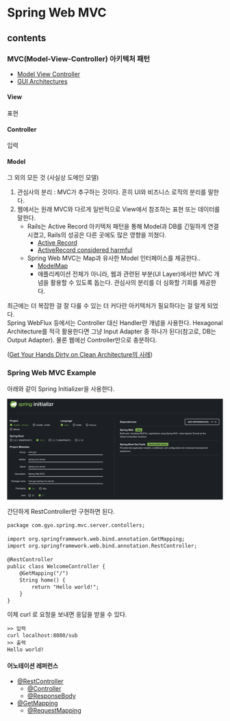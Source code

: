 # Spring Web MVC

## contents

### MVC(Model-View-Controller) 아키텍처 패턴

- [Model View Controller](https://martinfowler.com/eaaCatalog/modelViewController.html)
- [GUI Architectures](https://martinfowler.com/eaaDev/uiArchs.html)

#### View

표현

#### Controller

입력

#### Model

그 외의 모든 것 (사실상 도메인 모델)

1. 관심사의 분리 : MVC가 추구하는 것이다. 흔히 UI와 비즈니스 로직의 분리를 말한다.
2. 웹에서는 원래 MVC와 다르게 일반적으로 View에서 참조하는 표현 또는 데이터를 말한다.
   - Rails는 Active Record 아키텍처 패턴을 통해 Model과 DB를 긴밀하게 연결시켰고, Rails의 성공은 다른 곳에도 많은 영향을 끼쳤다.
     - [Active Record](https://martinfowler.com/eaaCatalog/activeRecord.html)
     - [ActiveRecord considered harmful](https://steveklabnik.com/writing/active-record-considered-harmful)
   - Spring Web MVC는 Map과 유사한 Model 인터페이스를 제공한다..
     - [ModelMap](https://docs.spring.io/spring-framework/docs/current/javadoc-api/org/springframework/ui/package-summary.html)
     - 애플리케이션 전체가 아니라, 웹과 관련된 부분(UI Layer)에서만 MVC 개념을 활용할 수 있도록 돕는다. 관심사의 분리를 더 심화할 기회를 제공한다.

최근에는 더 복잡한 걸 잘 다룰 수 있는 더 커다란 아키텍처가 필요하다는 걸 알게 되었다.  
Spring WebFlux 등에서는 Controller 대신 Handler란 개념을 사용한다. Hexagonal Architecture를 적극 활용한다면 그냥 Input Adapter 중 하나가 된다(참고로, DB는 Output Adapter).
물론 웹에선 Controller만으로 충분하다.

([Get Your Hands Dirty on Clean Architecture의 사례](https://github.com/thombergs/buckpal/blob/master/src/main/java/io/reflectoring/buckpal/account/adapter/in/web/SendMoneyController.java))

###

### Spring Web MVC Example

아래와 같이 Spring Initializer을 사용한다.

![Spring initializer](../image/week1/spring-web-mvc/image.png)

간단하게 RestController만 구현하면 된다.

```<java>
package com.gyo.spring.mvc.server.contollers;

import org.springframework.web.bind.annotation.GetMapping;
import org.springframework.web.bind.annotation.RestController;

@RestController
public class WelcomeController {
    @GetMapping("/")
    String home() {
        return "Hello world!";
    }
}
```

이제 curl 로 요청을 보내면 응답을 받을 수 있다.

```<bash>
>> 입력
curl localhost:8080/sub
>> 출력
Hello world!
```

#### 어노테이션 레퍼런스

- [@RestController](https://docs.spring.io/spring-framework/docs/current/javadoc-api/org/springframework/web/bind/annotation/RestController.html)
  - [@Controller](https://docs.spring.io/spring-framework/docs/current/javadoc-api/org/springframework/stereotype/Controller.html)
  - [@ResponseBody](https://docs.spring.io/spring-framework/docs/current/javadoc-api/org/springframework/web/bind/annotation/ResponseBody.html)
- [@GetMapping](https://docs.spring.io/spring-framework/docs/current/javadoc-api/org/springframework/web/bind/annotation/GetMapping.html)
  - [@RequestMapping](https://docs.spring.io/spring-framework/docs/current/javadoc-api/org/springframework/web/bind/annotation/RequestMapping.html)
